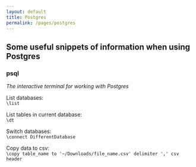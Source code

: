 ```yaml
---
layout: default
title: Postgres
permalink: /pages/postgres
---
```

## Some useful snippets of information when using Postgres

### psql
*The interactive terminal for working with Postgres*

List databases:  
`\list`

List tables in current database:  
`\dt`

Switch databases:  
`\connect DifferentDatabase`

Copy data to csv:  
`\copy table_name to '~/Downloads/file_name.csv' delimiter ',' csv header`
